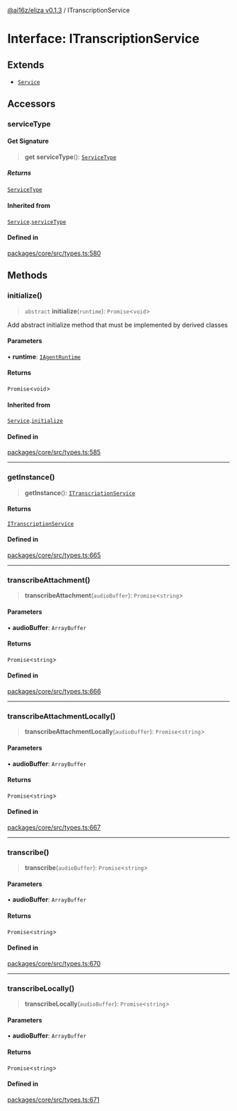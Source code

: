[@ai16z/eliza v0.1.3](../index.md) / ITranscriptionService

# Interface: ITranscriptionService

## Extends

- [`Service`](../classes/Service.md)

## Accessors

### serviceType

#### Get Signature

> **get** **serviceType**(): [`ServiceType`](../enumerations/ServiceType.md)

##### Returns

[`ServiceType`](../enumerations/ServiceType.md)

#### Inherited from

[`Service`](../classes/Service.md).[`serviceType`](../classes/Service.md#serviceType-1)

#### Defined in

[packages/core/src/types.ts:580](https://github.com/ai16z/eliza/blob/main/packages/core/src/types.ts#L580)

## Methods

### initialize()

> `abstract` **initialize**(`runtime`): `Promise`\<`void`\>

Add abstract initialize method that must be implemented by derived classes

#### Parameters

• **runtime**: [`IAgentRuntime`](IAgentRuntime.md)

#### Returns

`Promise`\<`void`\>

#### Inherited from

[`Service`](../classes/Service.md).[`initialize`](../classes/Service.md#initialize)

#### Defined in

[packages/core/src/types.ts:585](https://github.com/ai16z/eliza/blob/main/packages/core/src/types.ts#L585)

***

### getInstance()

> **getInstance**(): [`ITranscriptionService`](ITranscriptionService.md)

#### Returns

[`ITranscriptionService`](ITranscriptionService.md)

#### Defined in

[packages/core/src/types.ts:665](https://github.com/ai16z/eliza/blob/main/packages/core/src/types.ts#L665)

***

### transcribeAttachment()

> **transcribeAttachment**(`audioBuffer`): `Promise`\<`string`\>

#### Parameters

• **audioBuffer**: `ArrayBuffer`

#### Returns

`Promise`\<`string`\>

#### Defined in

[packages/core/src/types.ts:666](https://github.com/ai16z/eliza/blob/main/packages/core/src/types.ts#L666)

***

### transcribeAttachmentLocally()

> **transcribeAttachmentLocally**(`audioBuffer`): `Promise`\<`string`\>

#### Parameters

• **audioBuffer**: `ArrayBuffer`

#### Returns

`Promise`\<`string`\>

#### Defined in

[packages/core/src/types.ts:667](https://github.com/ai16z/eliza/blob/main/packages/core/src/types.ts#L667)

***

### transcribe()

> **transcribe**(`audioBuffer`): `Promise`\<`string`\>

#### Parameters

• **audioBuffer**: `ArrayBuffer`

#### Returns

`Promise`\<`string`\>

#### Defined in

[packages/core/src/types.ts:670](https://github.com/ai16z/eliza/blob/main/packages/core/src/types.ts#L670)

***

### transcribeLocally()

> **transcribeLocally**(`audioBuffer`): `Promise`\<`string`\>

#### Parameters

• **audioBuffer**: `ArrayBuffer`

#### Returns

`Promise`\<`string`\>

#### Defined in

[packages/core/src/types.ts:671](https://github.com/ai16z/eliza/blob/main/packages/core/src/types.ts#L671)
